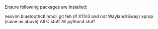 Ensure following packages are installed:

neovim 
bluetoothctl
nmcli
git
feh (if X11/i3 and not Wayland/Sway)
xprop (same as above)
All C stuff
All python3 stuff

